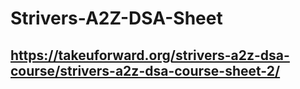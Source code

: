 # Strivers-A2Z-DSA-Sheet

## https://takeuforward.org/strivers-a2z-dsa-course/strivers-a2z-dsa-course-sheet-2/
